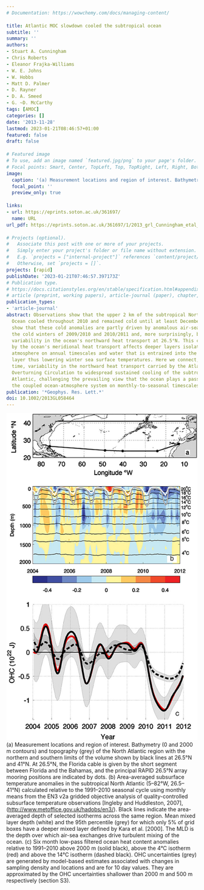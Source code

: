 ```yaml
---
# Documentation: https://wowchemy.com/docs/managing-content/

title: Atlantic MOC slowdown cooled the subtropical ocean
subtitle: ''
summary: ''
authors:
- Stuart A. Cunningham
- Chris Roberts
- Eleanor Frajka-Williams
- W. E. Johns
- W. Hobbs
- Matt D. Palmer
- D. Rayner
- D. A. Smeed
- G. ~D. McCarthy
tags: [AMOC]
categories: []
date: '2013-11-28'
lastmod: 2023-01-21T08:46:57+01:00
featured: false
draft: false

# Featured image
# To use, add an image named `featured.jpg/png` to your page's folder.
# Focal points: Smart, Center, TopLeft, Top, TopRight, Left, Right, BottomLeft, Bottom, BottomRight.
image:
  caption: '(a) Measurement locations and region of interest. Bathymetry (0 and 2000 m contours) and topography (grey) of the North Atlantic region with the northern and southern limits of the volume shown by black lines at 26.5°N and 41°N. At 26.5°N, the Florida cable is given by the short segment between Florida and the Bahamas, and the principal RAPID 26.5°N array mooring positions are indicated by dots. (b) Area-averaged subsurface temperature anomalies in the subtropical North Atlantic (5–82°W, 26.5–41°N) calculated relative to the 1991–2010 seasonal cycle using monthly means from the EN3 v2a gridded objective analysis of quality-controlled subsurface temperature observations [Ingleby and Huddleston, 2007], (http://www.metoffice.gov.uk/hadobs/en3/). Black lines indicate the area-averaged depth of selected isotherms across the same region. Mean mixed layer depth (white) and the 95th percentile (grey) for which only 5% of grid boxes have a deeper mixed layer defined by Kara et al. [2000]. The MLD is the depth over which air-sea exchanges drive turbulent mixing of the ocean. (c) Six month low-pass filtered ocean heat content anomalies relative to 1991–2010 above 2000 m (solid black), above the 4°C isotherm (red) and above the 14°C isotherm (dashed black). OHC uncertainties (grey) are generated by model-based estimates associated with changes in sampling density and locations and are for 10 day values. They are approximated by the OHC uncertainties shallower than 2000 m and 500 m respectively (section S3).'
  focal_point: ''
  preview_only: true

links:
- url: https://eprints.soton.ac.uk/361697/
  name: URL
url_pdf: https://eprints.soton.ac.uk/361697/1/2013_grl_Cunningham_etal_AMOC_slowdown_cooled_subtropics.pdf

# Projects (optional).
#   Associate this post with one or more of your projects.
#   Simply enter your project's folder or file name without extension.
#   E.g. `projects = ["internal-project"]` references `content/project/deep-learning/index.md`.
#   Otherwise, set `projects = []`.
projects: [rapid]
publishDate: '2023-01-21T07:46:57.397173Z'
# Publication type.
# https://docs.citationstyles.org/en/stable/specification.html#appendix-iii-types
# article (preprint, working papers), article-journal (paper), chapter, dataset, document (catch all), motion_picture (video), post (post on online forum), post-weblog (post on blog), report (technical report, with container-title for chapter within larger report), software, thesis, citation-key (bibtex key) or citation-label (Ferr78, formatted as output label), doi, event-title (name of event), event-place (geographic location), keyword, language (e.g., en or de), license (copyright information), note (descriptive note), publisher, title, t
publication_types:
- 'article-journal'
abstract: Observations show that the upper 2 km of the subtropical North Atlantic
  Ocean cooled throughout 2010 and remained cold until at least December 2011. We
  show that these cold anomalies are partly driven by anomalous air-sea exchange during
  the cold winters of 2009/2010 and 2010/2011 and, more surprisingly, by extreme interannual
  variability in the ocean's northward heat transport at 26.5°N. This cooling driven
  by the ocean's meridional heat transport affects deeper layers isolated from the
  atmosphere on annual timescales and water that is entrained into the winter mixed
  layer thus lowering winter sea surface temperatures. Here we connect, for the first
  time, variability in the northward heat transport carried by the Atlantic Meridional
  Overturning Circulation to widespread sustained cooling of the subtropical North
  Atlantic, challenging the prevailing view that the ocean plays a passive role in
  the coupled ocean-atmosphere system on monthly-to-seasonal timescales.
publication: '*Geophys. Res. Lett.*'
doi: 10.1002/2013GL058464
---
```


![Figure](featured.jpeg)
(a) Measurement locations and region of interest. Bathymetry (0 and 2000 m contours) and topography (grey) of the North Atlantic region with the northern and southern limits of the volume shown by black lines at 26.5°N and 41°N. At 26.5°N, the Florida cable is given by the short segment between Florida and the Bahamas, and the principal RAPID 26.5°N array mooring positions are indicated by dots. (b) Area-averaged subsurface temperature anomalies in the subtropical North Atlantic (5–82°W, 26.5–41°N) calculated relative to the 1991–2010 seasonal cycle using monthly means from the EN3 v2a gridded objective analysis of quality-controlled subsurface temperature observations [Ingleby and Huddleston, 2007], (http://www.metoffice.gov.uk/hadobs/en3/). Black lines indicate the area-averaged depth of selected isotherms across the same region. Mean mixed layer depth (white) and the 95th percentile (grey) for which only 5% of grid boxes have a deeper mixed layer defined by Kara et al. [2000]. The MLD is the depth over which air-sea exchanges drive turbulent mixing of the ocean. (c) Six month low-pass filtered ocean heat content anomalies relative to 1991–2010 above 2000 m (solid black), above the 4°C isotherm (red) and above the 14°C isotherm (dashed black). OHC uncertainties (grey) are generated by model-based estimates associated with changes in sampling density and locations and are for 10 day values. They are approximated by the OHC uncertainties shallower than 2000 m and 500 m respectively (section S3).